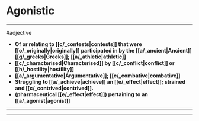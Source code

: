 # Agonistic
---
#adjective
- **Of or relating to [[c/_contests|contests]] that were [[o/_originally|originally]] participated in by the [[a/_ancient|Ancient]] [[g/_greeks|Greeks]]; [[a/_athletic|athletic]]**
- **[[c/_characterised|Characterised]] by [[c/_conflict|conflict]] or [[h/_hostility|hostility]]**
- **[[a/_argumentative|Argumentative]]; [[c/_combative|combative]]**
- **Struggling to [[a/_achieve|achieve]] an [[e/_effect|effect]]; strained and [[c/_contrived|contrived]].**
- **(pharmaceutical [[e/_effect|effect]]) pertaining to an [[a/_agonist|agonist]]**
---
---
